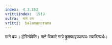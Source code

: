 ```yaml
---
index:  4.3.162
vrittiindex:  1519
sutra:  माने वयः
vritti:  balamanorama 
---
```


माने वयः। द्रोरित्येवेति। माने विकारे गम्ये द्रुशब्दाद्वयप्रत्ययः स्यादित्यर्थः। 

